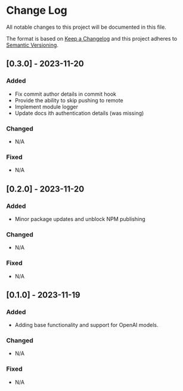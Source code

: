 # Change Log
All notable changes to this project will be documented in this file.
 
The format is based on [Keep a Changelog](http://keepachangelog.com/)
and this project adheres to [Semantic Versioning](http://semver.org/).

## [0.3.0] - 2023-11-20
 
### Added
- Fix commit author details in commit hook
- Provide the ability to skip pushing to remote
- Implement module logger
- Update docs ith authentication details (was missing) 
### Changed
- N/A
### Fixed
- N/A

## [0.2.0] - 2023-11-20
 
### Added
- Minor package updates and unblock NPM publishing 
### Changed
- N/A
### Fixed
- N/A

## [0.1.0] - 2023-11-19
 
### Added
- Adding base functionality and support for OpenAI models.    
### Changed
- N/A
### Fixed
- N/A